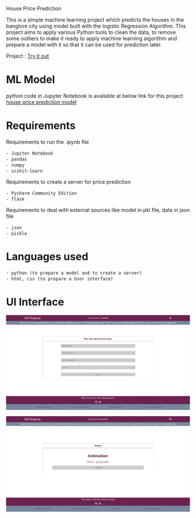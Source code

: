 House Price Prediction

This is a simple machine learning project which predicts the houses in the banglore city using model built with the logistic Regression Algorithm. This project aims to apply various Python tools to clean the data, to remove some outliers to make it ready to apply machine learning algorithm and prepare a model with it so that it can be used for prediction later. 

Project : [Try it out](https://hpprediction.herokuapp.com)

# ML Model

python code in Jupyter Notebook is available at below link for this project
[house price prediction model](https://github.com/vinay-alt/ml_practice_notebooks/tree/master/linearRegression/House%20Price%20Prediction%20in%20bangalore%20city)

# Requirements

Requirements to run the .ipynb file
```
- Jupiter Notebook
- pandas
- numpy
- scikit-learn
```

Requirements to create a server for price prediction
```
- Pycharm Community Edition
- flask
```

Requirements to deal with external sources like model in pkl file, data in json file
```
- json
- pickle
```

# Languages used
```
- python (to prepare a model and to create a server)
- html, css (to prepare a User interface)
```

# UI Interface

![UI for project](https://github.com/vinay-alt/house_price_pred/blob/master/UI.PNG "Input form")

![UI for project](https://github.com/vinay-alt/house_price_pred/blob/master/UI1.PNG "Result")
